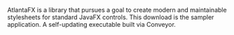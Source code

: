 AtlantaFX is a library that pursues a goal to create modern and maintainable stylesheets for standard JavaFX controls. This download is the sampler application. A self-updating executable built via Conveyor.
